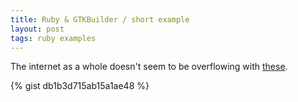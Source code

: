 ```yaml
---
title: Ruby & GTKBuilder / short example 
layout: post
tags: ruby examples 
---
```


The internet as a whole doesn't seem to be overflowing with [these](https://gist.github.com/Kiirani/2db1b3d715ab15a1ae48).


{% gist db1b3d715ab15a1ae48 %}

